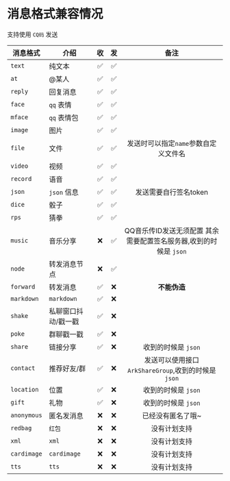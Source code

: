 # 消息格式兼容情况

支持使用 `CQ码` 发送

| 消息格式    | 介绍                |  收   |  发   |                               备注                                |
| ----------- | ------------------- | :---: | :---: | :---------------------------------------------------------------: |
| `text`      | 纯文本              |   ✅   |   ✅   |                                                                   |
| `at`        | @某人               |   ✅   |   ✅   |                                                                   |
| `reply`     | 回复消息            |   ✅   |   ✅   |                                                                   |
| `face`      | `qq` 表情           |   ✅   |   ✅   |                                                                   |
| `mface`     | `qq` 表情包         |   ✅   |   ✅   |                                                                   |
| `image`     | 图片                |   ✅   |   ✅   |                                                                   |
| `file`      | 文件                |   ✅   |   ✅   |               发送时可以指定`name`参数自定义文件名                |
| `video`     | 视频                |   ✅   |   ✅   |                                                                   |
| `record`    | 语音                |   ✅   |   ✅   |                                                                   |
| `json`      | `json` 信息         |   ✅   |   ✅   |                       发送需要自行签名token                       |
| `dice`      | 骰子                |   ✅   |   ✅   |                                                                   |
| `rps`       | 猜拳                |   ✅   |   ✅   |                                                                   |
| `music`     | 音乐分享            |   ❌   |   ✅   | QQ音乐传ID发送无须配置 其余需要配置签名服务器,收到的时候是 `json` |
| `node`      | 转发消息节点        |   ❌   |   ✅   |                                                                   |
| `forward`   | 转发消息            |   ✅   |   ❌   |                           **不能伪造**                            |
| `markdown`  | `markdown`          |   ✅   |   ❌   |                                                                   |
| `shake`     | 私聊窗口抖动/戳一戳 |   ✅   |   ❌   |                                                                   |
| `poke`      | 群聊戳一戳          |   ✅   |   ❌   |                                                                   |
| `share`     | 链接分享            |   ✅   |   ❌   |                        收到的时候是 `json`                        |
| `contact`   | 推荐好友/群         |   ✅   |   ❌   |       发送可以使用接口 `ArkShareGroup`,收到的时候是 `json`        |
| `location`  | 位置                |   ✅   |   ❌   |                        收到的时候是 `json`                        |
| `gift`      | 礼物                |   ✅   |   ❌   |                        收到的时候是 `json`                        |
| `anonymous` | 匿名发消息          |   ❌   |   ❌   |                         已经没有匿名了哦~                         |
| `redbag`    | `红包`              |   ❌   |   ❌   |                           没有计划支持                            |
| `xml`       | `xml`               |   ❌   |   ❌   |                           没有计划支持                            |
| `cardimage` | `cardimage`         |   ❌   |   ❌   |                           没有计划支持                            |
| `tts`       | `tts`               |   ❌   |   ❌   |                           没有计划支持                            |
